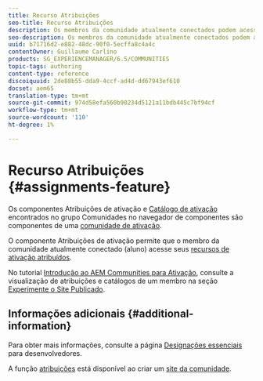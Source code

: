 ```yaml
---
title: Recurso Atribuições
seo-title: Recurso Atribuições
description: Os membros da comunidade atualmente conectados podem acessar os recursos de ativação atribuídos
seo-description: Os membros da comunidade atualmente conectados podem acessar os recursos de ativação atribuídos
uuid: b71716d2-e882-48dc-90f0-5ecffa8c4a4c
contentOwner: Guillaume Carlino
products: SG_EXPERIENCEMANAGER/6.5/COMMUNITIES
topic-tags: authoring
content-type: reference
discoiquuid: 2de88b55-dda9-4ccf-ad4d-dd67943ef610
docset: aem65
translation-type: tm+mt
source-git-commit: 974d58efa560b90234d5121a11bdb445c7bf94cf
workflow-type: tm+mt
source-wordcount: '110'
ht-degree: 1%

---
```



# Recurso Atribuições {#assignments-feature}

Os componentes Atribuições de ativação e [Catálogo de ativação](/help/communities/catalog.md) encontrados no grupo Comunidades no navegador de componentes são componentes de uma [comunidade de ativação](/help/communities/overview.md#enablement-community).

O componente Atribuições de ativação permite que o membro da comunidade atualmente conectado (aluno) acesse seus [recursos de ativação atribuídos](/help/communities/resources.md).

No tutorial [Introdução ao AEM Communities para Ativação](/help/communities/getting-started-enablement.md), consulte a visualização de atribuições e catálogos de um membro na seção [Experimente o Site Publicado](/help/communities/enablement-published-site.md).

## Informações adicionais {#additional-information}

Para obter mais informações, consulte a página [Designações essenciais](/help/communities/essentials-assignments.md) para desenvolvedores.

A função [atribuições](/help/communities/functions.md#assignments-function) está disponível ao criar um [site da comunidade](/help/communities/sites-console.md).
